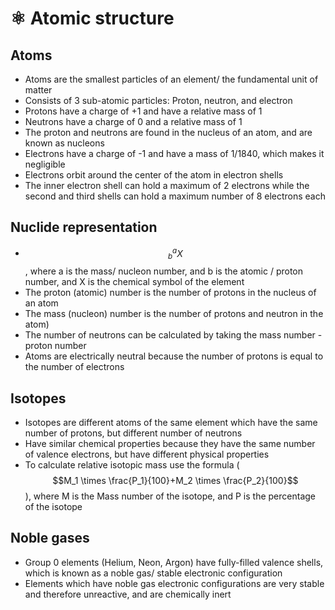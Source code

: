 # ⚛ Atomic structure

## Atoms

* Atoms are the smallest particles of an element/ the fundamental unit of matter
* Consists of 3 sub-atomic particles: Proton, neutron, and electron
* Protons have a charge of +1 and have a relative mass of 1
* Neutrons have a charge of 0 and a relative mass of 1
* The proton and neutrons are found in the nucleus of an atom, and are known as nucleons
* Electrons have a charge of -1 and have a mass of 1/1840, which makes it negligible
* Electrons orbit around the center of the atom in electron shells
* The inner electron shell can hold a maximum of 2 electrons while the second and third shells can hold a maximum number of 8 electrons each

## Nuclide representation

* $$^a_bX$$​, where a is the mass/ nucleon number, and b is the atomic / proton number, and X is the chemical symbol of the element
* The proton (atomic)  number is the number of protons in the nucleus of an atom
* The mass (nucleon) number is the number of protons and neutron in the atom)
* The number of neutrons can be calculated by taking the mass number - proton number
* Atoms are electrically neutral because the number of protons is equal to the number of electrons

## Isotopes

* Isotopes are different atoms of the same element which have the same number of protons, but different number of neutrons
* Have similar chemical properties because they have the same number of valence electrons, but  have different physical properties&#x20;
* To calculate relative isotopic mass use the formula ($$M_1 \times \frac{P_1}{100}+M_2 \times \frac{P_2}{100}$$), where M is the Mass number of the isotope, and P is the percentage of the isotope

## Noble gases

* Group 0 elements (Helium, Neon, Argon) have fully-filled valence shells, which is known as a noble gas/ stable electronic configuration
* Elements which have noble gas electronic configurations are very stable and therefore unreactive, and are chemically inert
